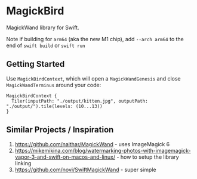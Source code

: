# MagickBird

MagickWand library for Swift. 

Note if building for `arm64` (aka the new M1 chip), add `--arch arm64` to the end of `swift build` or `swift run`


## Getting Started

Use `MagickBirdContext`, which will open a `MagickWandGenesis` and close `MagickWandTerminus` around your code:

```
MagickBirdContext {
  Tiler(inputPath: "./output/kitten.jpg", outputPath: "./output/").tile(levels: (10...13))
}
```

## Similar Projects / Inspiration

1. https://github.com/naithar/MagickWand - uses ImageMagick 6
2. https://mikemikina.com/blog/watermarking-photos-with-imagemagick-vapor-3-and-swift-on-macos-and-linux/ - how to setup the library linking
3. https://github.com/novi/SwiftMagickWand - super simple
